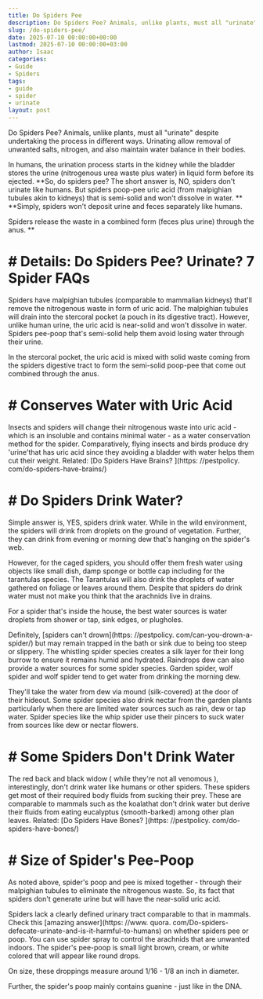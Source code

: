 ```yaml
---
title: Do Spiders Pee
description: Do Spiders Pee? Animals, unlike plants, must all "urinate" despite undertaking the process in different ways. Urinating allow removal of unwanted salts,...
slug: /do-spiders-pee/
date: 2025-07-10 00:00:00+00:00
lastmod: 2025-07-10 00:00:00+03:00
author: Isaac
categories:
- Guide
- Spiders
tags:
- guide
- spider
- urinate
layout: post
---
```


Do Spiders Pee? Animals, unlike plants, must all "urinate" despite undertaking the process in different ways. Urinating allow removal of unwanted salts, nitrogen, and also maintain water balance in their bodies.

In humans, the urination process starts in the kidney while the bladder stores the urine (nitrogenous urea waste plus water) in liquid form before its ejected. **So, do spiders pee? The short answer is, NO, spiders don't urinate like humans. But spiders poop-pee uric acid (from malpighian tubules akin to kidneys) that is semi-solid and won't dissolve in water. ** **Simply, spiders won't deposit urine and feces separately like humans.

Spiders release the waste in a combined form (feces plus urine) through the anus. **

# # Details: Do Spiders Pee? Urinate? 7 Spider FAQs

Spiders have malpighian tubules (comparable to mammalian kidneys) that'll remove the nitrogenous waste in form of uric acid. The malpighian tubules will drain into the stercoral pocket (a pouch in its digestive tract). However, unlike human urine, the uric acid is near-solid and won't dissolve in water. Spiders pee-poop that's semi-solid help them avoid losing water through their urine.

In the stercoral pocket, the uric acid is mixed with solid waste coming from the spiders digestive tract to form the semi-solid poop-pee that come out combined through the anus.

# # Conserves Water with Uric Acid

Insects and spiders will change their nitrogenous waste into uric acid - which is an insoluble and contains minimal water - as a water conservation method for the spider. Comparatively, flying insects and birds produce dry 'urine'that has uric acid since they avoiding a bladder with water helps them cut their weight. Related: [Do Spiders Have Brains? ](https: //pestpolicy. com/do-spiders-have-brains/)

# # Do Spiders Drink Water?

Simple answer is, YES, spiders drink water. While in the wild environment, the spiders will drink from droplets on the ground of vegetation. Further, they can drink from evening or morning dew that's hanging on the spider's web.

However, for the caged spiders, you should offer them fresh water using objects like small dish, damp sponge or bottle cap including for the tarantulas species. The Tarantulas will also drink the droplets of water gathered on foliage or leaves around them. Despite that spiders do drink water must not make you think that the arachnids live in drains.

For a spider that's inside the house, the best water sources is water droplets from shower or tap, sink edges, or plugholes.

Definitely, [spiders can't drown](https: //pestpolicy. com/can-you-drown-a-spider/) but may remain trapped in the bath or sink due to being too steep or slippery. The whistling spider species creates a silk layer for their long burrow to ensure it remains humid and hydrated. Raindrops dew can also provide a water sources for some spider species. Garden spider, wolf spider and wolf spider tend to get water from drinking the morning dew.

They'll take the water from dew via mound (silk-covered) at the door of their hideout. Some spider species also drink nectar from the garden plants particularly when there are limited water sources such as rain, dew or tap water. Spider species like the whip spider use their pincers to suck water from sources like dew or nectar flowers.

# # Some Spiders Don't Drink Water

The red back and black widow ( while they're not all venomous ), interestingly, don't drink water like humans or other spiders. These spiders get most of their required body fluids from sucking their prey. These are comparable to mammals such as the koalathat don't drink water but derive their fluids from eating eucalyptus (smooth-barked) among other plan leaves. Related: [Do Spiders Have Bones? ](https: //pestpolicy. com/do-spiders-have-bones/)

# # Size of Spider's Pee-Poop

As noted above, spider's poop and pee is mixed together - through their malpighian tubules to eliminate the nitrogenous waste. So, its fact that spiders don't generate urine but will have the near-solid uric acid.

Spiders lack a clearly defined urinary tract comparable to that in mammals. Check this [amazing answer](https: //www. quora. com/Do-spiders-defecate-urinate-and-is-it-harmful-to-humans) on whether spiders pee or poop. You can use spider spray to control the arachnids that are unwanted indoors. The spider's pee-poop is small light brown, cream, or white colored that will appear like round drops.

On size, these droppings measure around 1/16 - 1/8 an inch in diameter.

Further, the spider's poop mainly contains guanine - just like in the DNA.
